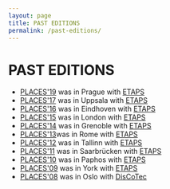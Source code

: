 ```yaml
---
layout: page
title: PAST EDITIONS
permalink: /past-editions/
---
```


##

# **PAST EDITIONS**

- [PLACES&#39;19](https://conf.researchr.org/home/etaps-2019/places-2019) was in Prague with [ETAPS](https://www.etaps.org/2019)
- [PLACES&#39;17](http://places17.by.di.fc.ul.pt/) was in Uppsala with [ETAPS](https://www.etaps.org/2017)
- [PLACES&#39;16](http://places16.by.di.fc.ul.pt/) was in Eindhoven with [ETAPS](https://www.etaps.org/2016)
- [PLACES&#39;15](http://places15.di.fc.ul.pt/) was in London with [ETAPS](https://www.etaps.org/2015)
- [PLACES&#39;14](http://places14.di.fc.ul.pt/) was in Grenoble with [ETAPS](http://www.etaps.org/2014)
- [PLACES&#39;13](http://places13.di.fc.ul.pt/)was in Rome with [ETAPS](http://www.etaps.org/index.php/2013)
- [PLACES&#39;12](http://places12.di.fc.ul.pt/) was in Tallinn with [ETAPS](http://www.etaps.org/index.php/2012)
- [PLACES&#39;11](http://places11.di.fc.ul.pt/) was in Saarbrücken with [ETAPS](http://www.etaps.org/index.php/2011)
- [PLACES&#39;10](http://places10.di.fc.ul.pt/) was in Paphos with [ETAPS](http://www.etaps.org/2010/)
- [PLACES&#39;09](http://places09.di.fc.ul.pt/) was in York with [ETAPS](http://www.cs.york.ac.uk/etaps09/)
- [PLACES&#39;08](http://places08.di.fc.ul.pt/) was in Oslo with [DisCoTec](http://discotec08.ifi.uio.no/)
